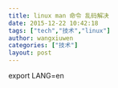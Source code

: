 ```yaml
---
title: linux man 命令 乱码解决
date: 2015-12-22 10:42:18
tags: ["tech","技术","linux"]
author: wangxiuwen
categories: ["技术"]
layout: post
---
```





export LANG=en

